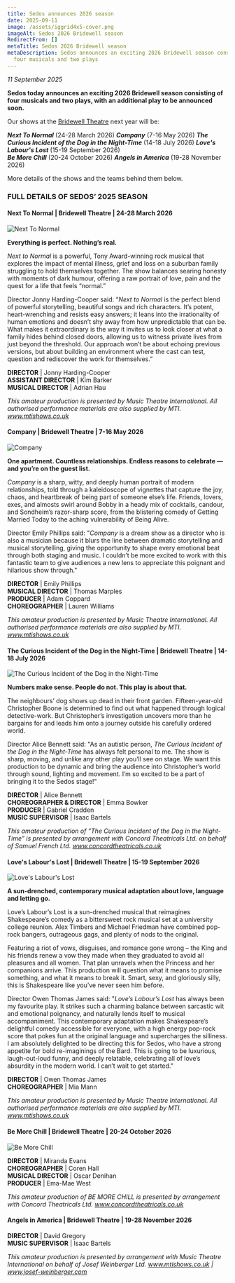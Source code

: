 ```yaml
---
title: Sedos announces 2026 season
date: 2025-09-11
image: /assets/iggrid4x5-cover.png
imageAlt: Sedos 2026 Bridewell season
RedirectFrom: []
metaTitle: Sedos 2026 Bridewell season
metaDescription: Sedos announces an exciting 2026 Bridewell season consisting of
  four musicals and two plays
---
```

*11 September 2025*

**Sedos today announces an exciting 2026 Bridewell season consisting of four musicals and two plays, with an additional play to be announced soon.**

Our shows at the [Bridewell Theatre](<>) next year will be:

***Next To Normal*** (24-28 March 2026)
***Company*** (7-16 May 2026)
***The Curious Incident of the Dog in the Night-Time*** (14-18 July 2026)
***Love's Labour's Lost*** (15-19 September 2026)\
***Be More Chill*** (20-24 October 2026)
***Angels in America*** (19-28 November 2026)

More details of the shows and the teams behind them below.

### **FULL DETAILS OF SEDOS’ 2025 SEASON**

#### Next To Normal | Bridewell Theatre | 24-28 March 2026

![Next To Normal](/assets/bridewellpostera4-nexttonormal.png)

**Everything is perfect. Nothing’s real.**

*Next to Normal* is a powerful, Tony Award-winning rock musical that explores the impact of mental illness, grief and loss on a suburban family struggling to hold themselves together. The show balances searing honesty with moments of dark humour, offering a raw portrait of love, pain and the quest for a life that feels “normal.”

Director Jonny Harding-Cooper said: “*Next to Normal* is the perfect blend of powerful storytelling, beautiful songs and rich characters. It’s potent, heart-wrenching and resists easy answers; it leans into the irrationality of human emotions and doesn’t shy away from how unpredictable that can be. What makes it extraordinary is the way it invites us to look closer at what a family hides behind closed doors, allowing us to witness private lives from just beyond the threshold. Our approach won’t be about echoing previous versions, but about building an environment where the cast can test, question and rediscover the work for themselves.”

**DIRECTOR** | Jonny Harding-Cooper\
**ASSISTANT DIRECTOR** | Kim Barker\
**MUSICAL DIRECTOR** | Adrian Hau

*This amateur production is presented by Music Theatre International. All authorised performance materials are also supplied by MTI. www.mtishows.co.uk*

#### Company | Bridewell Theatre | 7-16 May 2026

![Company](/assets/bridewellpostera4-company.png)

**One apartment. Countless relationships. Endless reasons to celebrate — and you’re on the guest list.**

*Company* is a sharp, witty, and deeply human portrait of modern relationships, told through a kaleidoscope of vignettes that capture the joy, chaos, and heartbreak of being part of someone else’s life. Friends, lovers, exes, and almosts swirl around Bobby in a heady mix of cocktails, candour, and Sondheim’s razor-sharp score, from the blistering comedy of Getting Married Today to the aching vulnerability of Being Alive.

Director Emily Phillips said: "*Company* is a dream show as a director who is also a musician because it blurs the line between dramatic storytelling and musical storytelling, giving the opportunity to shape every emotional beat through both staging and music. I couldn’t be more excited to work with this fantastic team to give audiences a new lens to appreciate this poignant and hilarious show through."

**DIRECTOR** | Emily Phillips\
**MUSICAL DIRECTOR** | Thomas Marples\
**PRODUCER** | Adam Coppard\
**CHOREOGRAPHER** | Lauren Williams

*This amateur production is presented by Music Theatre International. All authorised performance materials are also supplied by MTI. www.mtishows.co.uk*

#### The Curious Incident of the Dog in the Night-Time | Bridewell Theatre | 14-18 July 2026

![The Curious Incident of the Dog in the Night-Time](/assets/bridewellpostera4-curiousincident.png)

**Numbers make sense. People do not. This play is about that.**

The neighbours’ dog shows up dead in their front garden. Fifteen-year-old Christopher Boone is determined to find out what happened through logical detective-work. But Christopher’s investigation uncovers more than he bargains for and leads him onto a journey outside his carefully ordered world.

Director Alice Bennett said: "As an autistic person, *The Curious Incident of the Dog in the Night-Time* has always felt personal to me. The show is sharp, moving, and unlike any other play you’ll see on stage. We want this production to be dynamic and bring the audience into Christopher’s world through sound, lighting and movement. I’m so excited to be a part of bringing it to the Sedos stage!"

**DIRECTOR** | Alice Bennett\
**CHOREOGRAPHER & DIRECTOR** | Emma Bowker\
**PRODUCER** | Gabriel Cradden\
**MUSIC SUPERVISOR** | Isaac Bartels

*This amateur production of “The Curious Incident of the Dog in the Night-Time” is presented by arrangement with Concord Theatricals Ltd. on behalf of Samuel French Ltd. www.concordtheatricals.co.uk*

#### Love's Labour's Lost | Bridewell Theatre | 15-19 September 2026

![Love's Labour's Lost](/assets/bridewellpostera4-loveslabourslost.png)

**A sun-drenched, contemporary musical adaptation about love, language and letting go.**

Love’s Labour’s Lost is a sun-drenched musical that reimagines Shakespeare’s comedy as a bittersweet rock musical set at a university college reunion. Alex Timbers and Michael Friedman have combined pop-rock bangers, outrageous gags, and plenty of nods to the original. 

Featuring a riot of vows, disguises, and romance gone wrong – the King and his friends renew a vow they made when they graduated to avoid all pleasures and all women. That plan unravels when the Princess and her companions arrive. This production will question what it means to promise something, and what it means to break it.  Smart, sexy, and gloriously silly, this is Shakespeare like you’ve never seen him before.

Director Owen Thomas James said: "*Love’s Labour’s Lost* has always been my favourite play. It strikes such a charming balance between sarcastic wit and emotional poignancy, and naturally lends itself to musical accompaniment. This contemporary adaptation makes Shakespeare’s delightful comedy accessible for everyone, with a high energy pop-rock score that pokes fun at the original language and supercharges the silliness. I am absolutely delighted to be directing this for Sedos, who have a strong appetite for bold re-imaginings of the Bard. This is going to be luxurious, laugh-out-loud funny, and deeply relatable, celebrating all of love’s absurdity in the modern world. I can’t wait to get started."

**DIRECTOR** | Owen Thomas James\
**CHOREOGRAPHER** | Mia Mann

*This amateur production is presented by Music Theatre International. All authorised performance materials are also supplied by MTI. www.mtishows.co.uk*

#### Be More Chill | Bridewell Theatre | 20-24 October 2026

![Be More Chill](/assets/bridewellpostera4-bemorechill.png)

**DIRECTOR** | Miranda Evans\
**CHOREOGRAPHER** | Coren Hall\
**MUSICAL DIRECTOR** | Oscar Denihan\
**PRODUCER** | Ema-Mae West

*This amateur production of BE MORE CHILL is presented by arrangement with Concord Theatricals Ltd. www.concordtheatricals.co.uk*

#### Angels in America | Bridewell Theatre | 19-28 November 2026

**DIRECTOR** | David Gregory\
**MUSIC SUPERVISOR** | Isaac Bartels

*This amateur production is presented by arrangement with Music Theatre International on behalf of Josef Weinberger Ltd. www.mtishows.co.uk | www.josef-weinberger.com*
